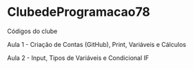 # ClubedeProgramacao78
Códigos do clube

Aula 1 - Criação de Contas (GitHub), Print, Variáveis e Cálculos

Aula 2 - Input, Tipos de Variáveis e Condicional IF
